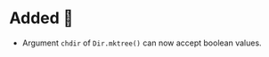 <!--
# Security ⚠️

- What has been done?
-->
<!--
# Breaking 🔥

- What has been done?
-->
<!--
# Removed 💨

- What has been done?
-->
<!--
# Deprecated ❄️

- What has been done?
-->

# Added 🌿

- Argument `chdir` of `Dir.mktree()` can now accept boolean values.

<!--
# Changed

- What has been done?
-->
<!--
# Fixed

- What has been done?
-->
<!--
# Docs

- What has been done?
-->
<!--
# Misc

- What has been done?
-->
